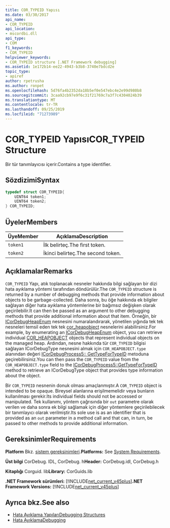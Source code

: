 ```yaml
---
title: COR_TYPEID Yapısı
ms.date: 03/30/2017
api_name:
- COR_TYPEID
api_location:
- mscordbi.dll
api_type:
- COM
f1_keywords:
- COR_TYPEID
helpviewer_keywords:
- COR_TYPEID structure [.NET Framework debugging]
ms.assetid: 1e172b14-ee22-4943-b3b8-3740e7bdcd2e
topic_type:
- apiref
author: rpetrusha
ms.author: ronpet
ms.openlocfilehash: 5d76fa4b2352da18b5ef0e547ebc4e2e99d980b8
ms.sourcegitcommit: 3caa92cb97e9f6c31f21769c7a3f7c4304024b39
ms.translationtype: MT
ms.contentlocale: tr-TR
ms.lasthandoff: 09/25/2019
ms.locfileid: "71273989"
---
```

# <a name="cor_typeid-structure"></a><span data-ttu-id="4e641-102">COR_TYPEID Yapısı</span><span class="sxs-lookup"><span data-stu-id="4e641-102">COR_TYPEID Structure</span></span>
<span data-ttu-id="4e641-103">Bir tür tanımlayıcısı içerir.</span><span class="sxs-lookup"><span data-stu-id="4e641-103">Contains a type identifier.</span></span>  
  
## <a name="syntax"></a><span data-ttu-id="4e641-104">Sözdizimi</span><span class="sxs-lookup"><span data-stu-id="4e641-104">Syntax</span></span>  
  
```cpp  
typedef struct COR_TYPEID{  
    UINT64 token1;  
    UINT64 token2;  
} COR_TYPEID;  
```  
  
## <a name="members"></a><span data-ttu-id="4e641-105">Üyeler</span><span class="sxs-lookup"><span data-stu-id="4e641-105">Members</span></span>  
  
|<span data-ttu-id="4e641-106">Üye</span><span class="sxs-lookup"><span data-stu-id="4e641-106">Member</span></span>|<span data-ttu-id="4e641-107">Açıklama</span><span class="sxs-lookup"><span data-stu-id="4e641-107">Description</span></span>|  
|------------|-----------------|  
|`token1`|<span data-ttu-id="4e641-108">İlk belirteç.</span><span class="sxs-lookup"><span data-stu-id="4e641-108">The first token.</span></span>|  
|`token2`|<span data-ttu-id="4e641-109">İkinci belirteç.</span><span class="sxs-lookup"><span data-stu-id="4e641-109">The second token.</span></span>|  
  
## <a name="remarks"></a><span data-ttu-id="4e641-110">Açıklamalar</span><span class="sxs-lookup"><span data-stu-id="4e641-110">Remarks</span></span>  
 <span data-ttu-id="4e641-111">`COR_TYPEID` Yapı, atık toplanacak nesneler hakkında bilgi sağlayan bir dizi hata ayıklama yöntemi tarafından döndürülür.</span><span class="sxs-lookup"><span data-stu-id="4e641-111">The `COR_TYPEID` structure is returned by a number of debugging methods that provide information about objects to be garbage-collected.</span></span> <span data-ttu-id="4e641-112">Daha sonra, bu öğe hakkında ek bilgiler sağlayan diğer hata ayıklama yöntemlerine bir bağımsız değişken olarak geçirilebilir.</span><span class="sxs-lookup"><span data-stu-id="4e641-112">It can then be passed as an argument to other debugging methods that provide additional information about that item.</span></span> <span data-ttu-id="4e641-113">Örneğin, bir [ICorDebugHeapEnum](icordebugheapenum-interface.md) nesnesini numaralandırarak, yönetilen yığında tek tek nesneleri temsil eden tek tek [cor_heapobject](cor-heapobject-structure.md) nesnelerini alabilirsiniz.</span><span class="sxs-lookup"><span data-stu-id="4e641-113">For example, by enumerating an [ICorDebugHeapEnum](icordebugheapenum-interface.md) object, you can retrieve individual [COR_HEAPOBJECT](cor-heapobject-structure.md) objects that represent individual objects on the managed heap.</span></span> <span data-ttu-id="4e641-114">Ardından, nesne hakkında tür `COR_TYPEID` bilgisi sağlayan ICorDebugType nesnesini almak için `COR_HEAPOBJECT.type` alanından değeri [ICorDebugProcess5:: GetTypeForTypeID](icordebugprocess5-gettypefortypeid-method.md) metoduna geçirebilirsiniz.</span><span class="sxs-lookup"><span data-stu-id="4e641-114">You can then pass the `COR_TYPEID` value from the `COR_HEAPOBJECT.type` field to the [ICorDebugProcess5::GetTypeForTypeID](icordebugprocess5-gettypefortypeid-method.md) method to retrieve an ICorDebugType object that provides type information about the object.</span></span>  
  
 <span data-ttu-id="4e641-115">Bir `COR_TYPEID` nesnenin donuk olması amaçlanmıştır.</span><span class="sxs-lookup"><span data-stu-id="4e641-115">A `COR_TYPEID` object is intended to be opaque.</span></span> <span data-ttu-id="4e641-116">Bireysel alanlarına erişilmemelidir veya bunların kullanılması gerekir.</span><span class="sxs-lookup"><span data-stu-id="4e641-116">Its individual fields should not be accessed or manipulated.</span></span> <span data-ttu-id="4e641-117">Tek kullanımı, yöntem çağrısında bir `out` parametre olarak verilen ve daha sonra ek bilgi sağlamak için diğer yöntemlere geçirilebilecek bir tanımlayıcı olarak verilmiştir.</span><span class="sxs-lookup"><span data-stu-id="4e641-117">Its sole use is as an identifier that is provided as an `out` parameter in a method call and that can, in turn, be passed to other methods to provide additional information.</span></span>  
  
## <a name="requirements"></a><span data-ttu-id="4e641-118">Gereksinimler</span><span class="sxs-lookup"><span data-stu-id="4e641-118">Requirements</span></span>  
 <span data-ttu-id="4e641-119">**Platform** Bkz. [sistem gereksinimleri](../../get-started/system-requirements.md).</span><span class="sxs-lookup"><span data-stu-id="4e641-119">**Platforms:** See [System Requirements](../../get-started/system-requirements.md).</span></span>  
  
 <span data-ttu-id="4e641-120">**Üst bilgi** CorDebug. IDL, CorDebug. h</span><span class="sxs-lookup"><span data-stu-id="4e641-120">**Header:** CorDebug.idl, CorDebug.h</span></span>  
  
 <span data-ttu-id="4e641-121">**Kitaplığı** Corguid. lib</span><span class="sxs-lookup"><span data-stu-id="4e641-121">**Library:** CorGuids.lib</span></span>  
  
 <span data-ttu-id="4e641-122">**.NET Framework sürümleri:** [!INCLUDE[net_current_v45plus](../../../../includes/net-current-v45plus-md.md)]</span><span class="sxs-lookup"><span data-stu-id="4e641-122">**.NET Framework Versions:** [!INCLUDE[net_current_v45plus](../../../../includes/net-current-v45plus-md.md)]</span></span>  
  
## <a name="see-also"></a><span data-ttu-id="4e641-123">Ayrıca bkz.</span><span class="sxs-lookup"><span data-stu-id="4e641-123">See also</span></span>

- [<span data-ttu-id="4e641-124">Hata Ayıklama Yapıları</span><span class="sxs-lookup"><span data-stu-id="4e641-124">Debugging Structures</span></span>](debugging-structures.md)
- [<span data-ttu-id="4e641-125">Hata Ayıklama</span><span class="sxs-lookup"><span data-stu-id="4e641-125">Debugging</span></span>](index.md)
